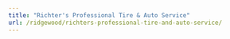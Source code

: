 ```yaml
---
title: "Richter's Professional Tire & Auto Service"
url: /ridgewood/richters-professional-tire-and-auto-service/
---
```

